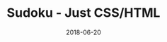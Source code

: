 ---
title: 'Sudoku - Just CSS/HTML'
description: 'Complete a sudoku puzzle without Javascript or server-side interaction.'
gametype: 'easy'
gameid: 29
date: 2018-06-20
tags: []
draft: false
type: 'games'
num19: [{'idx':1,'arr1':[1,2,3,4,5,6,7,8,9],'arr2':[1,2,3,4,5,6,7,8,9]},{'idx':2,'arr1':[1,2,3,4,5,6,7,8,9],'arr2':[1,2,3,4,5,6,7,8,9]},{'idx':3,'arr1':[1,2,3,4,5,6,7,8,9],'arr2':[1,2,3,4,5,6,7,8,9]},{'idx':4,'arr1':[1,2,3,4,5,6,7,8,9],'arr2':[1,2,3,4,5,6,7,8,9]},{'idx':5,'arr1':[1,2,3,4,5,6,7,8,9],'arr2':[1,2,3,4,5,6,7,8,9]},{'idx':6,'arr1':[1,2,3,4,5,6,7,8,9],'arr2':[1,2,3,4,5,6,7,8,9]},{'idx':7,'arr1':[1,2,3,4,5,6,7,8,9],'arr2':[1,2,3,4,5,6,7,8,9]},{'idx':8,'arr1':[1,2,3,4,5,6,7,8,9],'arr2':[1,2,3,4,5,6,7,8,9]},{'idx':9,'arr1':[1,2,3,4,5,6,7,8,9],'arr2':[1,2,3,4,5,6,7,8,9]}]
puzzle: [[8, 0, 0, 5, 0, 0, 0, 0, 3], [0, 0, 0, 0, 9, 2, 4, 0, 0], [0, 4, 9, 3, 0, 0, 1, 0, 0], [0, 5, 0, 0, 0, 0, 6, 0, 7], [0, 7, 0, 0, 3, 0, 0, 2, 0], [1, 0, 2, 0, 0, 0, 0, 4, 0], [0, 0, 8, 0, 0, 3, 7, 6, 0], [0, 0, 7, 6, 8, 0, 0, 0, 0], [3, 0, 0, 0, 0, 9, 0, 0, 1]]
layout: 'sudokucssstatic'
---